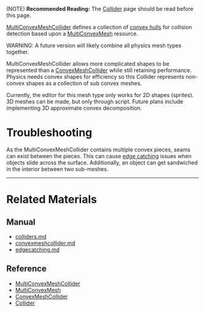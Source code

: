 (NOTE) **Recommended Reading:** The [Collider](https://github.com/ZilchEngine/ZilchDocs/blob/master/zilch_editor_documentation/zilchmanual/physics/colliders.md) page should be read before this page.

[MultiConvexMeshCollider](https://github.com/ZilchEngine/ZilchDocs/blob/master/code_reference/class_reference/multiconvexmeshcollider.md) defines a collection of [convex hulls](https://en.wikipedia.org/wiki/Convex_hull ) for collision detection based upon a [MultiConvexMesh](https://github.com/ZilchEngine/ZilchDocs/blob/master/code_reference/class_reference/multiconvexmesh.md) resource.

WARNING: A future version will likely combine all physics mesh types together.

MultiConvexMeshCollider allows more complicated shapes to be represented than a [ConvexMeshCollider](https://github.com/ZilchEngine/ZilchDocs/blob/master/zilch_editor_documentation/zilchmanual/physics/colliders/convexmeshcollider.md) while still retaining performance. Physics needs convex shapes for efficiency so this Collider represents non-convex shapes as a collection of sub convex meshes.

Currently, the editor for this mesh type only works for 2D shapes (sprites). 3D meshes can be made, but only through script. Future plans include implementing 3D approximate convex decomposition.

 #  Troubleshooting
As the MultiConvexMeshCollider contains multiple convex pieces, seams can exist between the pieces. This can cause [edge catching](https://github.com/ZilchEngine/ZilchDocs/blob/master/zilch_editor_documentation/zilchmanual/physics/colliders/physicstroubleshooting/edgecatching.md) issues when objects slide across the surface. Additionally, an object can get sandwiched in the interior between two sub-meshes.

---

 #  Related Materials
 ##  Manual
- [colliders.md](https://github.com/ZilchEngine/ZilchDocs/blob/master/zilch_editor_documentation/zilchmanual/physics/colliders.md)
- [convexmeshcollider.md](https://github.com/ZilchEngine/ZilchDocs/blob/master/zilch_editor_documentation/zilchmanual/physics/colliders/convexmeshcollider.md)
- [edgecatching.md](https://github.com/ZilchEngine/ZilchDocs/blob/master/zilch_editor_documentation/zilchmanual/physics/colliders/physicstroubleshooting/edgecatching.md)
 ##  Reference
- [MultiConvexMeshCollider](https://github.com/ZilchEngine/ZilchDocs/blob/master/code_reference/class_reference/multiconvexmeshcollider.md)
- [MultiConvexMesh](https://github.com/ZilchEngine/ZilchDocs/blob/master/code_reference/class_reference/multiconvexmesh.md)
- [ConvexMeshCollider](https://github.com/ZilchEngine/ZilchDocs/blob/master/code_reference/class_reference/convexmeshcollider.md)
- [Collider](https://github.com/ZilchEngine/ZilchDocs/blob/master/code_reference/class_reference/collider.md) 

 